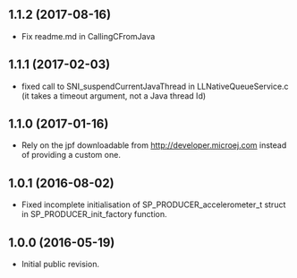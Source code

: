 <!--
	Markdown
	Copyright 2016 IS2T. All rights reserved.
	IS2T PROPRIETARY/CONFIDENTIAL. Use is subject to license terms.
-->

## 1.1.2 (2017-08-16)
  - Fix readme.md in CallingCFromJava
## 1.1.1 (2017-02-03)
  - fixed call to SNI_suspendCurrentJavaThread in LLNativeQueueService.c (it takes a timeout argument, not a Java thread Id)
## 1.1.0 (2017-01-16)
  - Rely on the jpf downloadable from http://developer.microej.com instead of providing a custom one.
## 1.0.1 (2016-08-02)
  - Fixed incomplete initialisation of SP_PRODUCER_accelerometer_t struct in SP_PRODUCER_init_factory function.
## 1.0.0 (2016-05-19)
  - Initial public revision.
